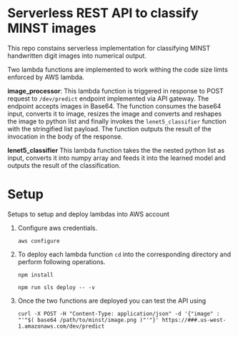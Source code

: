 # Serverless REST API to classify MINST images

This repo constains serverless implementation for classifying MINST handwritten digit images into numerical output.

Two lambda functions are implemented to work withing the code size limts enforced by AWS lambda.

**image_processor**: This lambda function is triggered in response to POST request to `/dev/predict` endpoint implemented via API gateway. The endpoint accepts images in Base64. The function consumes the base64 input, converts it to image, resizes the image and converts and reshapes the image to python list and finally invokes the `lenet5_classifier` function with the stringified list payload. The function outputs the result of the invocation in the body of the response.


**lenet5_classifier** This lambda function takes the the nested python list as input, converts it into numpy array and feeds it into the learned model and outputs the result of the classification.


# Setup

Setups to setup and deploy lambdas into AWS account


1. Configure aws credentials.

    `aws configure`

2. To deploy each lambda function `cd` into the corresponding directory and perform following operations.

    `npm install`

    `npm run sls deploy -- -v`

3. Once the two functions are deployed you can test the API using

    `curl -X POST -H "Content-Type: application/json" -d '{"image" : "'"$( base64 /path/to/minst/image.png )"'"}' https://###.us-west-1.amazonaws.com/dev/predict`
